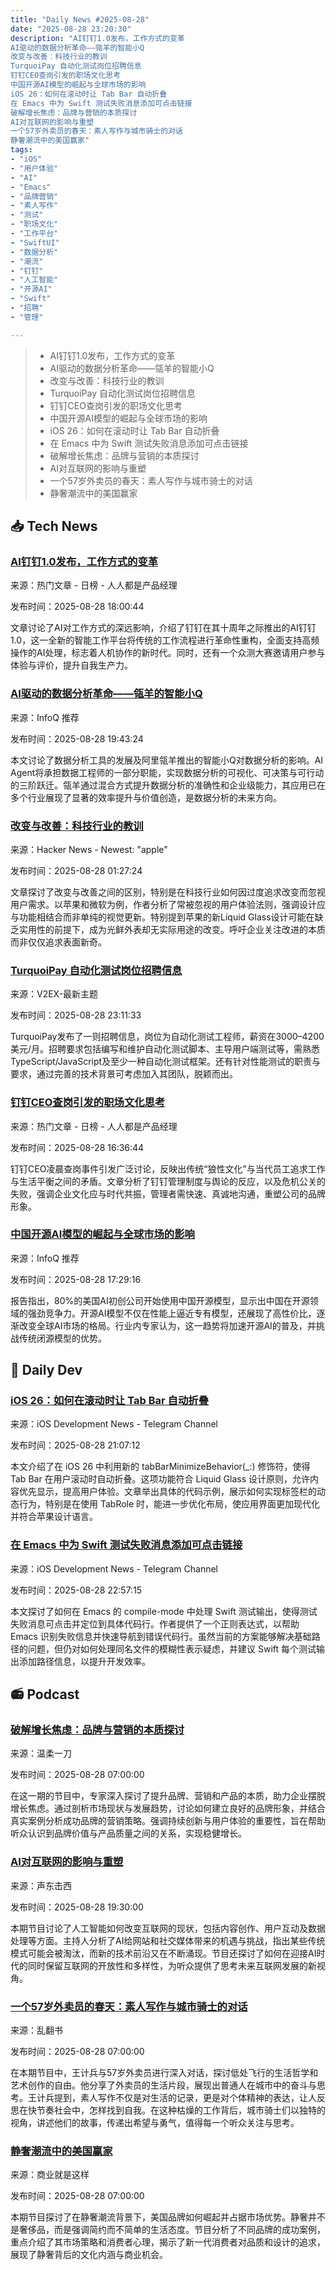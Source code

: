 ```yaml
---
title: "Daily News #2025-08-28"
date: "2025-08-28 23:20:30"
description: "AI钉钉1.0发布，工作方式的变革
AI驱动的数据分析革命——瓴羊的智能小Q
改变与改善：科技行业的教训
TurquoiPay 自动化测试岗位招聘信息
钉钉CEO查岗引发的职场文化思考
中国开源AI模型的崛起与全球市场的影响
iOS 26：如何在滚动时让 Tab Bar 自动折叠
在 Emacs 中为 Swift 测试失败消息添加可点击链接
破解增长焦虑：品牌与营销的本质探讨
AI对互联网的影响与重塑
一个57岁外卖员的春天：素人写作与城市骑士的对话
静奢潮流中的美国赢家"
tags: 
- "iOS"
- "用户体验"
- "AI"
- "Emacs"
- "品牌营销"
- "素人写作"
- "测试"
- "职场文化"
- "工作平台"
- "SwiftUI"
- "数据分析"
- "潮流"
- "钉钉"
- "人工智能"
- "开源AI"
- "Swift"
- "招聘"
- "管理"

---
```


> - AI钉钉1.0发布，工作方式的变革
> - AI驱动的数据分析革命——瓴羊的智能小Q
> - 改变与改善：科技行业的教训
> - TurquoiPay 自动化测试岗位招聘信息
> - 钉钉CEO查岗引发的职场文化思考
> - 中国开源AI模型的崛起与全球市场的影响
> - iOS 26：如何在滚动时让 Tab Bar 自动折叠
> - 在 Emacs 中为 Swift 测试失败消息添加可点击链接
> - 破解增长焦虑：品牌与营销的本质探讨
> - AI对互联网的影响与重塑
> - 一个57岁外卖员的春天：素人写作与城市骑士的对话
> - 静奢潮流中的美国赢家

## 📥 Tech News

### [AI钉钉1.0发布，工作方式的变革](https://www.woshipm.com/ai/6261881.html)

来源：热门文章 - 日榜 - 人人都是产品经理

发布时间：2025-08-28 18:00:44

文章讨论了AI对工作方式的深远影响，介绍了钉钉在其十周年之际推出的AI钉钉1.0，这一全新的智能工作平台将传统的工作流程进行革命性重构，全面支持高频操作的AI处理，标志着人机协作的新时代。同时，还有一个众测大赛邀请用户参与体验与评价，提升自我生产力。

### [AI驱动的数据分析革命——瓴羊的智能小Q](https://www.infoq.cn/article/GkvTLrdBUOE1gEF3j0WK)

来源：InfoQ 推荐

发布时间：2025-08-28 19:43:24

本文讨论了数据分析工具的发展及阿里瓴羊推出的智能小Q对数据分析的影响。AI Agent将承担数据工程师的一部分职能，实现数据分析的可视化、可决策与可行动的三阶跃迁。瓴羊通过混合方式提升数据分析的准确性和企业级能力，其应用已在多个行业展现了显著的效率提升与价值创造，是数据分析的未来方向。

### [改变与改善：科技行业的教训](https://reviews.ofb.biz/safari/article/1345.html)

来源：Hacker News - Newest: "apple"

发布时间：2025-08-28 01:27:24

文章探讨了改变与改善之间的区别，特别是在科技行业如何因过度追求改变而忽视用户需求。以苹果和微软为例，作者分析了常被忽视的用户体验法则，强调设计应与功能相结合而非单纯的视觉更新。特别提到苹果的新Liquid Glass设计可能在缺乏实用性的前提下，成为光鲜外表却无实际用途的改变。呼吁企业关注改进的本质而非仅仅追求表面新奇。

### [TurquoiPay 自动化测试岗位招聘信息](https://www.v2ex.com/t/1155646)

来源：V2EX-最新主题

发布时间：2025-08-28 23:11:33

TurquoiPay发布了一则招聘信息，岗位为自动化测试工程师，薪资在3000–4200 美元/月。招聘要求包括编写和维护自动化测试脚本、主导用户端测试等，需熟悉 TypeScript/JavaScript及至少一种自动化测试框架。还有针对性能测试的职责与要求，通过完善的技术背景可考虑加入其团队，脱颖而出。

### [钉钉CEO查岗引发的职场文化思考](https://www.woshipm.com/zhichang/6261815.html)

来源：热门文章 - 日榜 - 人人都是产品经理

发布时间：2025-08-28 16:36:44

钉钉CEO凌晨查岗事件引发广泛讨论，反映出传统“狼性文化”与当代员工追求工作与生活平衡之间的矛盾。文章分析了钉钉管理制度与舆论的反应，以及危机公关的失败，强调企业文化应与时代共振，管理者需快速、真诚地沟通，重塑公司的品牌形象。

### [中国开源AI模型的崛起与全球市场的影响](https://www.infoq.cn/article/aj3fHc3SP3vUG1h9W5aK)

来源：InfoQ 推荐

发布时间：2025-08-28 17:29:16

报告指出，80%的美国AI初创公司开始使用中国开源模型，显示出中国在开源领域的强劲竞争力。开源AI模型不仅在性能上逼近专有模型，还展现了高性价比，逐渐改变全球AI市场的格局。行业内专家认为，这一趋势将加速开源AI的普及，并挑战传统闭源模型的优势。

## 💾 Daily Dev

### [iOS 26：如何在滚动时让 Tab Bar 自动折叠](https://www.createwithswift.com/making-the-tab-bar-collapse-while-scrolling/)

来源：iOS Development News - Telegram Channel

发布时间：2025-08-28 21:07:12

本文介绍了在 iOS 26 中利用新的 tabBarMinimizeBehavior(_:) 修饰符，使得 Tab Bar 在用户滚动时自动折叠。这项功能符合 Liquid Glass 设计原则，允许内容优先显示，提高用户体验。文章举出具体的代码示例，展示如何实现标签栏的动态行为，特别是在使用 TabRole 时，能进一步优化布局，使应用界面更加现代化并符合苹果设计语言。

### [在 Emacs 中为 Swift 测试失败消息添加可点击链接](https://christiantietze.de/posts/2025/08/clickable-swift-testing-failure-messages-in-emacs-compile-mode/)

来源：iOS Development News - Telegram Channel

发布时间：2025-08-28 22:57:15

本文探讨了如何在 Emacs 的 compile-mode 中处理 Swift 测试输出，使得测试失败消息可点击并定位到具体代码行。作者提供了一个正则表达式，以帮助 Emacs 识别失败信息并快速导航到错误代码行。虽然当前的方案能够解决基础路径的问题，但仍对如何处理同名文件的模糊性表示疑虑，并建议 Swift 每个测试输出添加路径信息，以提升开发效率。

## 📻 Podcast

### [破解增长焦虑：品牌与营销的本质探讨](https://www.xiaoyuzhoufm.com/episode/68aeef635faf368659b13032)

来源：温柔一刀

发布时间：2025-08-28 07:00:00

在这一期的节目中，专家深入探讨了提升品牌、营销和产品的本质，助力企业摆脱增长焦虑。通过剖析市场现状与发展趋势，讨论如何建立良好的品牌形象，并结合真实案例分析成功品牌的营销策略。强调持续创新与用户体验的重要性，旨在帮助听众认识到品牌价值与产品质量之间的关系，实现稳健增长。

### [AI对互联网的影响与重塑](https://www.xiaoyuzhoufm.com/episode/68b03e800b452d96cbbdfee3)

来源：声东击西

发布时间：2025-08-28 19:30:00

本期节目讨论了人工智能如何改变互联网的现状，包括内容创作、用户互动及数据处理等方面。主持人分析了AI给网站和社交媒体带来的机遇与挑战，指出某些传统模式可能会被淘汰，而新的技术前沿又在不断涌现。节目还探讨了如何在迎接AI时代的同时保留互联网的开放性和多样性，为听众提供了思考未来互联网发展的新视角。

### [一个57岁外卖员的春天：素人写作与城市骑士的对话](https://www.xiaoyuzhoufm.com/episode/68af438a97178f08eefe2ee3)

来源：乱翻书

发布时间：2025-08-28 07:00:00

在本期节目中，王计兵与57岁外卖员进行深入对话，探讨低处飞行的生活哲学和艺术创作的自由。他分享了外卖员的生活片段，展现出普通人在城市中的奋斗与思考。王计兵提到，素人写作不仅是对生活的记录，更是对个体精神的表达，让人反思在快节奏社会中，怎样找到自我。在这种枯燥的工作背后，城市骑士们以独特的视角，讲述他们的故事，传递出希望与勇气，值得每一个听众关注与思考。

### [静奢潮流中的美国赢家](https://www.xiaoyuzhoufm.com/episode/68af104197178f08eef6b230)

来源：商业就是这样

发布时间：2025-08-28 07:00:00

本期节目探讨了在静奢潮流背景下，美国品牌如何崛起并占据市场优势。静奢并不是奢侈品，而是强调简约而不简单的生活态度。节目分析了不同品牌的成功案例，重点介绍了其市场策略和消费者心理，揭示了新一代消费者对品质和设计的追求，展现了静奢背后的文化内涵与商业机会。
